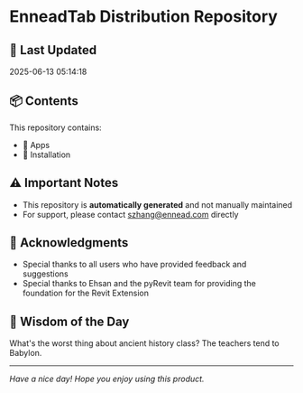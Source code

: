 # EnneadTab Distribution Repository

## 📅 Last Updated
2025-06-13 05:14:18



## 📦 Contents
This repository contains:
- 📂 Apps
- 📂 Installation

## ⚠️ Important Notes
- This repository is **automatically generated** and not manually maintained
- For support, please contact szhang@ennead.com directly

## 🙏 Acknowledgments
- Special thanks to all users who have provided feedback and suggestions
- Special thanks to Ehsan and the pyRevit team for providing the foundation for the Revit Extension

## 💭 Wisdom of the Day
What's the worst thing about ancient history class? The teachers tend to Babylon.

---
*Have a nice day! Hope you enjoy using this product.*
